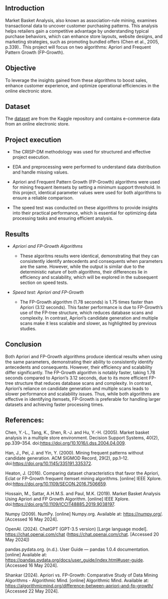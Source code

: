 ## Introduction

Market Basket Analysis, also known as association-rule mining, examines transactional data to uncover customer purchasing patterns. This analysis helps retailers gain a competitive advantage by understanding typical purchase behaviors, which can enhance store layouts, website designs, and marketing strategies, such as promoting bundled offers (Chen et al., 2005, p.339)..
This project will focus on two algorithms: Apriori and Frequent Pattern Growth (FP-Growth).

## Objective
To leverage the insights gained from these algorithms to boost sales, enhance customer experience, and optimize operational efficiencies in the online electronic store.

## Dataset
The <a href="https://www.kaggle.com/datasets/farjanakabirsamanta/analytics-case-studyecommerce" target="_blank">dataset</a> are from the Kaggle repository and contains e-commerce data from an online electronic store. 

## Project execution

- The CRISP-DM methodology was used for structured and effective project execution.

- EDA and preprocessing were performed to understand data distribution and handle missing values.

- Apriori and Frequent Pattern Growth (FP-Growth) algorithms were used for mining frequent itemsets by setting a minimum support threshold. In this project, identical parameter values were used for both algorithms to ensure a reliable comparison.
  
- The speed test was conducted on these algorithms to provide insights into their practical performance, which is essential for optimizing data processing tasks and ensuring efficient analysis.

## Results

- *Apriori and FP-Growth Algorithms* 
  - These algoritms results were identical, demonstrating that they can consistently identify antecedents and consequents when parameters are the same. However, while the output is similar due to the deterministic nature of both algorithms, their differences lie in efficiency and scalability, which will be explored in the subsequent section on speed tests.
 
- *Speed test: Apriori and FP-Growth*
  - The FP-Growth algorithm (1.78 seconds) is 1.75 times faster than Apriori (3.12 seconds). This faster performance is due to FP-Growth’s use of the FP-tree structure, which reduces database scans and complexity. In contrast, Apriori’s candidate generation and multiple scans make it less scalable and slower, as highlighted by previous studies.
 
## Conclusion

Both Apriori and FP-Growth algorithms produce identical results when using the same parameters, demonstrating their ability to consistently identify antecedents and consequents. However, their efficiency and scalability differ significantly. The FP-Growth algorithm is notably faster, taking 1.78 seconds compared to Apriori’s 3.12 seconds, due to its more efficient FP-tree structure that reduces database scans and complexity. In contrast, Apriori’s reliance on candidate generation and multiple scans leads to slower performance and scalability issues. Thus, while both algorithms are effective in identifying itemsets, FP-Growth is preferable for handling larger datasets and achieving faster processing times.


## References:

Chen, Y.-L., Tang, K., Shen, R.-J. and Hu, Y.-H. (2005). Market basket analysis in a multiple store environment. Decision Support Systems, 40(2), pp.339–354. doi:https://doi.org/10.1016/j.dss.2004.04.009.

Han, J., Pei, J. and Yin, Y. (2000). Mining frequent patterns without candidate generation. ACM SIGMOD Record, 29(2), pp.1–12. doi:https://doi.org/10.1145/335191.335372.

Heaton, J. (2016). Comparing dataset characteristics that favor the Apriori, Eclat or FP-Growth frequent itemset mining algorithms. [online] IEEE Xplore. doi:https://doi.org/10.1109/SECON.2016.7506659.

Hossain, M., Sattar, A.H.M.S. and Paul, M.K. (2019). Market Basket Analysis Using Apriori and FP Growth Algorithm. [online] IEEE Xplore. doi:https://doi.org/10.1109/ICCIT48885.2019.9038197.

Numpy (2009). NumPy. [online] Numpy.org. Available at: https://numpy.org/. [Accessed 16 May 2024].

OpenAI. (2024). ChatGPT (GPT-3.5 version) [Large language model]. https://chat.openai.com/chat (https://chat.openai.com/chat. [Accessed 20 May 2024])

pandas.pydata.org. (n.d.). User Guide — pandas 1.0.4 documentation. [online] Available at: https://pandas.pydata.org/docs/user_guide/index.html#user-guide. [Accessed 16 May 2024].

Shankar (2024). Apriori vs. FP-Growth: Comparative Study of Data Mining Algorithms - Algorithmic Mind. [online] Algorithmic Mind. Available at: https://algorithmicmind.org/difference-between-apriori-and-fp-growth/ [Accessed 22 May 2024].
